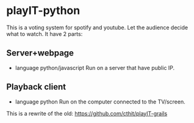 playIT-python
=============
This is a voting system for spotify and youtube.
Let the audience decide what to watch.
It have 2 parts:

Server+webpage
-----------
 * language python/javascript
Run on a server that have public IP.

Playback client
-----------
 * language python
Run on the computer connected to the TV/screen.


This is a rewrite of the old:
https://github.com/cthit/playIT-grails
